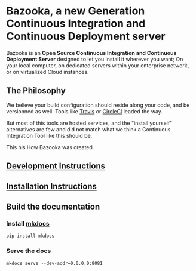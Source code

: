 # Bazooka, a new Generation Continuous Integration and Continuous Deployment server

Bazooka is an **Open Source Continuous Integration and Continuous Deployment Server** designed to let you install it wherever you want; On your local computer, on dedicated servers within your enterprise network, or on virtualized Cloud instances.

## The Philosophy

We believe your build configuration should reside along your code, and be versionned as well. Tools like [Travis](https://travis-ci.org/) or [CircleCI](https://circleci.com/) leaded the way.

But most of this tools are hosted services, and the "install yourself" alternatives are few and did not match what we think a Continuous Integration Tool like this should be.

This his How Bazooka was created.

## [Development Instructions](docs/home/developping.md)

## [Installation Instructions](docs/home/installation.md)

## Build the documentation

### Install [mkdocs](http://www.mkdocs.org/)

```
pip install mkdocs
```

### Serve the docs

```
mkdocs serve --dev-addr=0.0.0.0:8081
```
